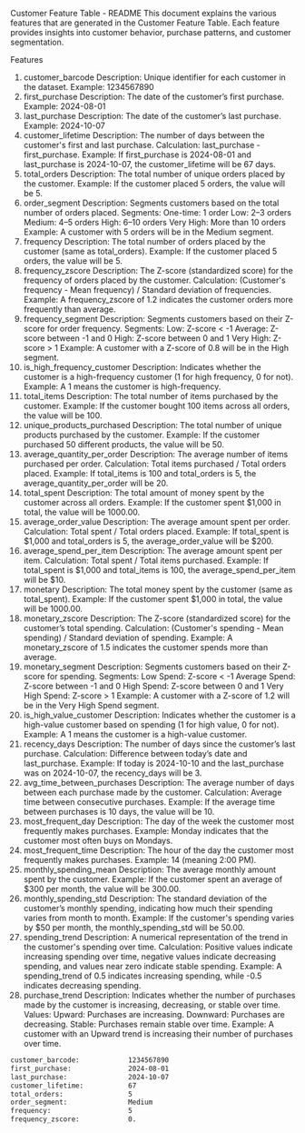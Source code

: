 Customer Feature Table - README
This document explains the various features that are generated in the Customer Feature Table. Each feature provides insights into customer behavior, purchase patterns, and customer segmentation.

Features

1. customer_barcode
   Description: Unique identifier for each customer in the dataset.
   Example: 1234567890
2. first_purchase
   Description: The date of the customer’s first purchase.
   Example: 2024-08-01
3. last_purchase
   Description: The date of the customer’s last purchase.
   Example: 2024-10-07
4. customer_lifetime
   Description: The number of days between the customer's first and last purchase.
   Calculation: last_purchase - first_purchase.
   Example: If first_purchase is 2024-08-01 and last_purchase is 2024-10-07, the customer_lifetime will be 67 days.
5. total_orders
   Description: The total number of unique orders placed by the customer.
   Example: If the customer placed 5 orders, the value will be 5.
6. order_segment
   Description: Segments customers based on the total number of orders placed.
   Segments:
   One-time: 1 order
   Low: 2–3 orders
   Medium: 4–5 orders
   High: 6–10 orders
   Very High: More than 10 orders
   Example: A customer with 5 orders will be in the Medium segment.
7. frequency
   Description: The total number of orders placed by the customer (same as total_orders).
   Example: If the customer placed 5 orders, the value will be 5.
8. frequency_zscore
   Description: The Z-score (standardized score) for the frequency of orders placed by the customer.
   Calculation: (Customer's frequency - Mean frequency) / Standard deviation of frequencies.
   Example: A frequency_zscore of 1.2 indicates the customer orders more frequently than average.
9. frequency_segment
   Description: Segments customers based on their Z-score for order frequency.
   Segments:
   Low: Z-score < -1
   Average: Z-score between -1 and 0
   High: Z-score between 0 and 1
   Very High: Z-score > 1
   Example: A customer with a Z-score of 0.8 will be in the High segment.
10. is_high_frequency_customer
    Description: Indicates whether the customer is a high-frequency customer (1 for high frequency, 0 for not).
    Example: A 1 means the customer is high-frequency.
11. total_items
    Description: The total number of items purchased by the customer.
    Example: If the customer bought 100 items across all orders, the value will be 100.
12. unique_products_purchased
    Description: The total number of unique products purchased by the customer.
    Example: If the customer purchased 50 different products, the value will be 50.
13. average_quantity_per_order
    Description: The average number of items purchased per order.
    Calculation: Total items purchased / Total orders placed.
    Example: If total_items is 100 and total_orders is 5, the average_quantity_per_order will be 20.
14. total_spent
    Description: The total amount of money spent by the customer across all orders.
    Example: If the customer spent $1,000 in total, the value will be 1000.00.
15. average_order_value
    Description: The average amount spent per order.
    Calculation: Total spent / Total orders placed.
    Example: If total_spent is $1,000 and total_orders is 5, the average_order_value will be $200.
16. average_spend_per_item
    Description: The average amount spent per item.
    Calculation: Total spent / Total items purchased.
    Example: If total_spent is $1,000 and total_items is 100, the average_spend_per_item will be $10.
17. monetary
    Description: The total money spent by the customer (same as total_spent).
    Example: If the customer spent $1,000 in total, the value will be 1000.00.
18. monetary_zscore
    Description: The Z-score (standardized score) for the customer’s total spending.
    Calculation: (Customer's spending - Mean spending) / Standard deviation of spending.
    Example: A monetary_zscore of 1.5 indicates the customer spends more than average.
19. monetary_segment
    Description: Segments customers based on their Z-score for spending.
    Segments:
    Low Spend: Z-score < -1
    Average Spend: Z-score between -1 and 0
    High Spend: Z-score between 0 and 1
    Very High Spend: Z-score > 1
    Example: A customer with a Z-score of 1.2 will be in the Very High Spend segment.
20. is_high_value_customer
    Description: Indicates whether the customer is a high-value customer based on spending (1 for high value, 0 for not).
    Example: A 1 means the customer is a high-value customer.
21. recency_days
    Description: The number of days since the customer’s last purchase.
    Calculation: Difference between today’s date and last_purchase.
    Example: If today is 2024-10-10 and the last_purchase was on 2024-10-07, the recency_days will be 3.
22. avg_time_between_purchases
    Description: The average number of days between each purchase made by the customer.
    Calculation: Average time between consecutive purchases.
    Example: If the average time between purchases is 10 days, the value will be 10.
23. most_frequent_day
    Description: The day of the week the customer most frequently makes purchases.
    Example: Monday indicates that the customer most often buys on Mondays.
24. most_frequent_time
    Description: The hour of the day the customer most frequently makes purchases.
    Example: 14 (meaning 2:00 PM).
25. monthly_spending_mean
    Description: The average monthly amount spent by the customer.
    Example: If the customer spent an average of $300 per month, the value will be 300.00.
26. monthly_spending_std
    Description: The standard deviation of the customer’s monthly spending, indicating how much their spending varies from month to month.
    Example: If the customer's spending varies by $50 per month, the monthly_spending_std will be 50.00.
27. spending_trend
    Description: A numerical representation of the trend in the customer's spending over time.
    Calculation: Positive values indicate increasing spending over time, negative values indicate decreasing spending, and values near zero indicate stable spending.
    Example: A spending_trend of 0.5 indicates increasing spending, while -0.5 indicates decreasing spending.
28. purchase_trend
    Description: Indicates whether the number of purchases made by the customer is increasing, decreasing, or stable over time.
    Values:
    Upward: Purchases are increasing.
    Downward: Purchases are decreasing.
    Stable: Purchases remain stable over time.
    Example: A customer with an Upward trend is increasing their number of purchases over time.

```bash
customer_barcode:            1234567890
first_purchase:              2024-08-01
last_purchase:               2024-10-07
customer_lifetime:           67
total_orders:                5
order_segment:               Medium
frequency:                   5
frequency_zscore:            0.
```
